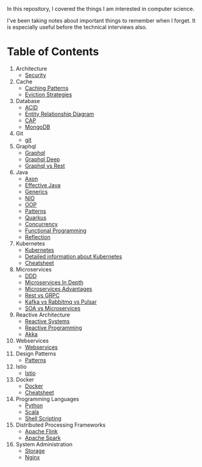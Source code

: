 In this repository, I covered the things I am interested in computer science.
<p>
I've been taking notes about important things to remember when I forget. It is especially useful
before the technical interviews also. 

# Table of Contents
1. Architecture
    - [Security](architecture/Security.md)
2. Cache
    - [Caching Patterns](cache/CachingPatterns.md)
    - [Eviction Strategies](cache/EvictionStrategies.md)
3. Database
    - [ACID](db/ACID.md)
    - [Entity Relationship Diagram](db/ERD-Design.md)
    - [CAP](db/CAP.md)
    - [MongoDB](https://github.com/guzelcihad/mongodb-notes)
4. Git
    - [git](git/Git.md)
5. Graphql
    - [Graphql](graphql/Graphql.md)
    - [Graphql Deep](graphql/GraphqlDeep.md)
    - [Graphql vs Rest](graphql/GraphqlVsRest.md)
5. Java
    - [Axon](java/Axon.md)
    - [Effective Java](java/EffectiveJava.md)
    - [Generics](java/Generics.md)
    - [NIO](java/NIO.md)
    - [OOP](java/OOP.md)
    - [Patterns](java/Patterns.md)
    - [Quarkus](java/Quarkus.md)
    - [Concurrency](java/Concurrency.md)
    - [Functional Programming](java/FunctionalProgramming.md)
    - [Reflection](https://github.com/guzelcihad/java-reflection)
6. Kubernetes
    - [Kubernetes](kubernetes/KubernetesDocker.md)
    - [Detailed information about Kubernetes](https://github.com/guzelcihad/kubernetes-notes/tree/master/new)
    - [Cheatsheet](https://github.com/guzelcihad/kubernetes-cheat-sheet)
7. Microservices
    - [DDD](microservice/DDD.md)
    - [Microservices In Depth](microservice/Microservices.md)
    - [Microservices Advantages](microservice/MicroservicesAdvantages.md)
    - [Rest vs GRPC](microservice/RestVsGrpc.md)
    - [Kafka vs Rabbitmq vs Pulsar](microservice/Kafka-Rabbit-Pulsar.md)
    - [SOA vs Microservices](microservice/SoaVsMs.md)
8. Reactive Architecture
    - [Reactive Systems](reactive-architecture/ReactiveSystems.md)
    - [Reactive Programming](reactive-architecture/ReactiveProgramming.md)
    - [Akka](reactive-architecture/Akka.md)
9. Webservices
    - [Webservices](webservice/Webservices.md)
10. Design Patterns
    - [Patterns](https://github.com/guzelcihad/design-patterns)
11. Istio
    - [Istio](https://github.com/guzelcihad/istio)
12. Docker
    - [Docker](https://github.com/guzelcihad/docker-notes)
    - [Cheatsheet](https://github.com/guzelcihad/docker-cheat-sheet)
13. Programming Languages
    - [Python](https://github.com/guzelcihad/python-refresher)
    - [Scala](https://github.com/guzelcihad/scala-beginners)
    - [Shell Scripting](https://github.com/guzelcihad/shell-scripting) 
14. Distributed Processing Frameworks
    - [Apache Flink](https://github.com/guzelcihad/flink-processing-model)
    - [Apache Spark](https://github.com/guzelcihad/spark-2.x_notes)
15. System Administration
    - [Storage](https://github.com/guzelcihad/storage-notes)
    - [Nginx](https://github.com/guzelcihad/nginx-notes)
    
    

    


